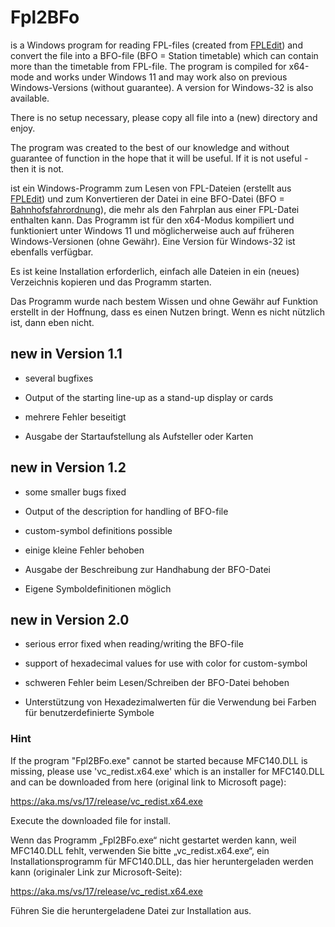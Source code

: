﻿# Fpl2BFo

is a Windows program for reading FPL-files (created from [FPLEdit](https://fahrplan.manuelhu.de/)) and convert the file into a BFO-file (BFO = Station timetable) which can contain more than the timetable from FPL-file.
The program is compiled for x64-mode and works under Windows 11 and may work also on previous Windows-Versions (without guarantee). A version for Windows-32 is also available.<br>

There is no setup necessary, please copy all file into a (new) directory and enjoy.<br>

The program was created to the best of our knowledge and without guarantee of function in the hope that it will be useful.
If it is not useful - then it is not.

ist ein Windows-Programm zum Lesen von FPL-Dateien (erstellt aus [FPLEdit](https://fahrplan.manuelhu.de/)) und zum Konvertieren der Datei in eine BFO-Datei (BFO = [Bahnhofsfahrordnung](https://de.wikipedia.org/wiki/Fahrplan_f%C3%BCr_Zugmeldestellen)), die mehr als den Fahrplan aus einer FPL-Datei enthalten kann.
Das Programm ist für den x64-Modus kompiliert und funktioniert unter Windows 11 und möglicherweise auch auf früheren Windows-Versionen (ohne Gewähr). Eine Version für Windows-32 ist ebenfalls verfügbar.<br>

Es ist keine Installation erforderlich, einfach alle Dateien in ein (neues) Verzeichnis kopieren und das Programm starten.<br>

Das Programm wurde nach bestem Wissen und ohne Gewähr auf Funktion erstellt in der Hoffnung, dass es einen Nutzen bringt.
Wenn es nicht nützlich ist, dann eben nicht.

## new in Version 1.1
- several bugfixes
- Output of the starting line-up as a stand-up display or cards

- mehrere Fehler beseitigt
- Ausgabe der Startaufstellung als Aufsteller oder Karten

## new in Version 1.2
- some smaller bugs fixed
- Output of the description for handling of BFO-file
- custom-symbol definitions possible 

- einige kleine Fehler behoben
- Ausgabe der Beschreibung zur Handhabung der BFO-Datei
- Eigene Symboldefinitionen möglich 

## new in Version 2.0
- serious error fixed when reading/writing the BFO-file
- support of hexadecimal values for use with color for custom-symbol

- schweren Fehler beim Lesen/Schreiben der BFO-Datei behoben
- Unterstützung von Hexadezimalwerten für die Verwendung bei Farben für benutzerdefinierte Symbole 

### Hint
If the program "Fpl2BFo.exe" cannot be started because MFC140.DLL is missing,
please use 'vc_redist.x64.exe' which is an installer for MFC140.DLL and can be downloaded from here (original link to Microsoft page):

https://aka.ms/vs/17/release/vc_redist.x64.exe 

Execute the downloaded file for install.

Wenn das Programm „Fpl2BFo.exe“ nicht gestartet werden kann, weil MFC140.DLL fehlt,
verwenden Sie bitte „vc_redist.x64.exe“, ein Installationsprogramm für MFC140.DLL, das hier heruntergeladen werden kann (originaler Link zur Microsoft-Seite):

https://aka.ms/vs/17/release/vc_redist.x64.exe

Führen Sie die heruntergeladene Datei zur Installation aus.